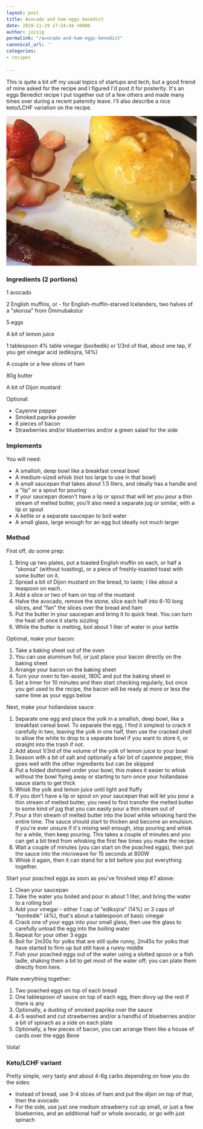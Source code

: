 ```yaml
---
layout: post
title: Avocado and ham eggs benedict
date: 2019-11-29 17:24:44 +0000
author: joisig
permalink: "/avocado-and-ham-eggs-benedict"
canonical_url: ''
categories:
- recipes

---
```

This is quite a bit off my usual topics of startups and tech, but a good friend of mine asked for the recipe and I figured I'd post it for posterity. It's an eggs Benedict recipe I put together out of a few others and made many times over during a recent paternity leave. I'll also describe a nice keto/LCHF variation on the recipe.

![](/media/eggsbene.jpg)

### Ingredients (2 portions)

1 avocado

2 English muffins, or - for English-muffin-starved Icelanders, two halves of a "skonsa" from Ömmubakstur

5 eggs

A bit of lemon juice

1 tablespoon 4% table vinegar (borðedik) or 1/3rd of that, about one tap, if you get vinegar acid (ediksýra, 14%)

A couple or a few slices of ham

80g butter

A bit of Dijon mustard

Optional:

* Cayenne pepper
* Smoked paprika powder
* 8 pieces of bacon
* Strawberries and/or blueberries and/or a green salad for the side

### Implements

You will need:

* A smallish, deep bowl like a breakfast cereal bowl
* A medium-sized whisk (not too large to use in that bowl)
* A small saucepan that takes about 1.5 liters, and ideally has a handle and a "lip" or a spout for pouring
* If your saucepan doesn't have a lip or spout that will let you pour a thin stream of melted butter, you'll also need a separate jug or similar, with a lip or spout
* A kettle or a separate saucepan to boil water
* A small glass, large enough for an egg but ideally not much larger

### Method

First off, do some prep:

1. Bring up two plates, put a toasted English muffin on each, or half a "skonsa" (without toasting), or a piece of freshly-toasted toast with some butter on it.
2. Spread a bit of Dijon mustard on the bread, to taste; I like about a teaspoon on each.
3. Add a slice or two of ham on top of the mustard
4. Halve the avocado, remove the stone, slice each half into 6-10 long slices, and "fan" the slices over the bread and ham
5. Put the butter in your saucepan and bring it to quick heat. You can turn the heat off once it starts sizzling
6. While the butter is melting, boil about 1 liter of water in your kettle

Optional, make your bacon:

1. Take a baking sheet out of the oven
2. You can use aluminum foil, or just place your bacon directly on the baking sheet
3. Arrange your bacon on the baking sheet
4. Turn your oven to fan-assist, 180C and put the baking sheet in
5. Set a timer for 10 minutes and then start checking regularly, but once you get used to the recipe, the bacon will be ready at more or less the same time as your eggs below

Next, make your hollandaise sauce:

1. Separate one egg and place the yolk in a smallish, deep bowl, like a breakfast cereal bowl. To separate the egg, I find it simplest to crack it carefully in two, leaving the yolk in one half, then use the cracked shell to allow the white to drop to a separate bowl if you want to store it, or straight into the trash if not.
2. Add about 1/3rd of the volume of the yolk of lemon juice to your bowl
3. Season with a bit of salt and optionally a fair bit of cayenne pepper, this goes well with the other ingredients but can be skipped
4. Put a folded dishtowel under your bowl, this makes it easier to whisk without the bowl flying away or starting to turn once your hollandaise sauce starts to get thick
5. Whisk the yolk and lemon juice until light and fluffy
6. If you don't have a lip or spout on your saucepan that will let you pour a thin stream of melted butter, you need to first transfer the melted butter to some kind of jug that you can easily pour a thin stream out of
7. Pour a thin stream of melted butter into the bowl while whisking hard the entire time. The sauce should start to thicken and become an emulsion. If you're ever unsure if it's mixing well enough, stop pouring and whisk for a while, then keep pouring. This takes a couple of minutes and you can get a bit tired from whisking the first few times you make the recipe.
8. Wait a couple of minutes (you can start on the poached eggs), then put the sauce into the microwave for 15 seconds at 800W
9. Whisk it again, then it can stand for a bit before you put everything together.

Start your poached eggs as soon as you've finished step #7 above:

1. Clean your saucepan
2. Take the water you boiled and pour in about 1 liter, and bring the water to a rolling boil
3. Add your vinegar - either 1 cap of "ediksýra" (14%) or 3 caps of "borðedik" (4%), that's about a tablespoon of basic vinegar
4. Crack one of your eggs into your small glass, then use the glass to carefully unload the egg into the boiling water
5. Repeat for your other 3 eggs
6. Boil for 2m30s for yolks that are still quite runny, 2m45s for yolks that have started to firm up but still have a runny middle
7. Fish your poached eggs out of the water using a slotted spoon or a fish ladle, shaking them a bit to get most of the water off; you can plate them directly from here.

Plate everything together:

1. Two poached eggs on top of each bread
2. One tablespoon of sauce on top of each egg, then divvy up the rest if there is any
3. Optionally, a dusting of smoked paprika over the sauce
4. 4-5 washed and cut strawberries and/or a handful of blueberries and/or a bit of spinach as a side on each plate
5. Optionally, a few pieces of bacon, you can arrange them like a house of cards over the eggs Bene

Voila!

### Keto/LCHF variant

Pretty simple, very tasty and about 4-6g carbs depending on how you do the sides:

* Instead of bread, use 3-4 slices of ham and put the dijon on top of that, then the avocado
* For the side, use just one medium strawberry cut up small, or just a few blueberries, and an additional half or whole avocado, or go with just spinach